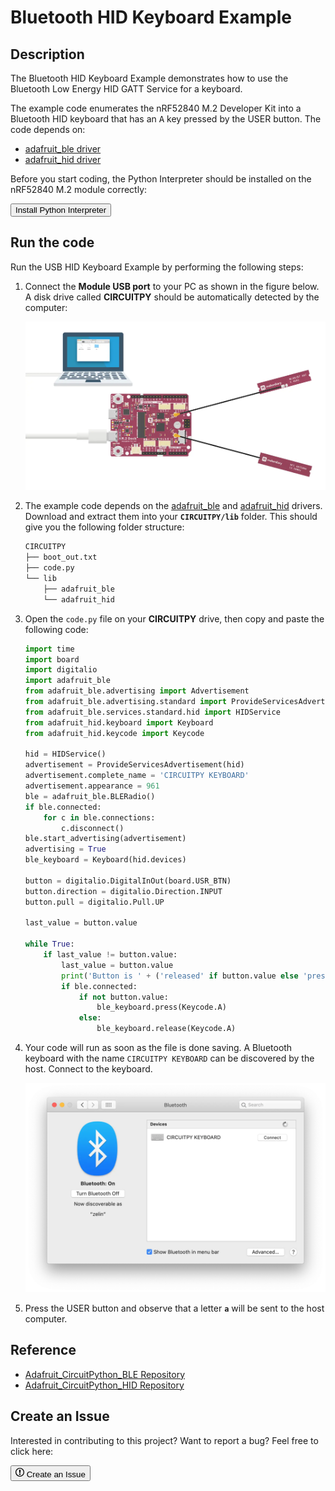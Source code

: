 # Bluetooth HID Keyboard Example

## Description

The Bluetooth HID Keyboard Example demonstrates how to use the Bluetooth Low Energy HID GATT Service for a keyboard.

The example code enumerates the nRF52840 M.2 Developer Kit into a Bluetooth HID keyboard that has an <kbd>A</kbd> key pressed by the USER button. The code depends on:

* [adafruit_ble driver](https://github.com/adafruit/Adafruit_CircuitPython_BLE)
* [adafruit_hid driver](https://github.com/adafruit/Adafruit_CircuitPython_HID)

Before you start coding, the Python Interpreter should be installed on the nRF52840 M.2 module correctly:

<a href="../../install"><button class="md-issue-button md-issue-button--primary" style="width:auto;">Install Python Interpreter</button></a>

## Run the code

Run the USB HID Keyboard Example by performing the following steps:

1. Connect the **Module USB port** to your PC as shown in the figure below. A disk drive called **CIRCUITPY** should be automatically detected by the computer:

	![](../assets/images/connect-module-usb.webp)

2. The example code depends on the [adafruit_ble](https://github.com/adafruit/Adafruit_CircuitPython_BLE) and [adafruit_hid](https://github.com/adafruit/Adafruit_CircuitPython_HID) drivers. Download and extract them into your **`CIRCUITPY/lib`** folder. This should give you the following folder structure:

	``` sh
	CIRCUITPY
	├── boot_out.txt
	├── code.py
	└── lib
		├── adafruit_ble
		└── adafruit_hid

	```

3. Open the `code.py` file on your **CIRCUITPY** drive, then copy and paste the following code:

	``` py
	import time
	import board
	import digitalio
	import adafruit_ble
	from adafruit_ble.advertising import Advertisement
	from adafruit_ble.advertising.standard import ProvideServicesAdvertisement
	from adafruit_ble.services.standard.hid import HIDService
	from adafruit_hid.keyboard import Keyboard
	from adafruit_hid.keycode import Keycode

	hid = HIDService()
	advertisement = ProvideServicesAdvertisement(hid)
	advertisement.complete_name = 'CIRCUITPY KEYBOARD'
	advertisement.appearance = 961
	ble = adafruit_ble.BLERadio()
	if ble.connected:
		for c in ble.connections:
			c.disconnect()
	ble.start_advertising(advertisement)
	advertising = True
	ble_keyboard = Keyboard(hid.devices)

	button = digitalio.DigitalInOut(board.USR_BTN)
	button.direction = digitalio.Direction.INPUT
	button.pull = digitalio.Pull.UP

	last_value = button.value

	while True:
		if last_value != button.value:
			last_value = button.value
			print('Button is ' + ('released' if button.value else 'pressed'))
			if ble.connected:
				if not button.value:
					ble_keyboard.press(Keycode.A)
				else:
					ble_keyboard.release(Keycode.A)

	```

4. Your code will run as soon as the file is done saving. A Bluetooth keyboard with the name `CIRCUITPY KEYBOARD` can be discovered by the host. Connect to the keyboard.

	![](assets/images/ble-keyboard-example.webp)

5. Press the USER button and observe that a letter **`a`** will be sent to the host computer.

## Reference

* [Adafruit_CircuitPython_BLE Repository](https://github.com/adafruit/Adafruit_CircuitPython_BLE)
* [Adafruit_CircuitPython_HID Repository](https://github.com/adafruit/Adafruit_CircuitPython_HID)

## Create an Issue

Interested in contributing to this project? Want to report a bug? Feel free to click here:

<a href="https://github.com/makerdiary/nrf52840-m2-devkit/issues/new?title=Python:%20BLE%20Keyboard:%20%3Ctitle%3E"><button class="md-issue-button md-issue-button--primary"><svg xmlns="http://www.w3.org/2000/svg" viewBox="0 0 14 16" width="14" height="16"><path fill-rule="evenodd" d="M7 2.3c3.14 0 5.7 2.56 5.7 5.7s-2.56 5.7-5.7 5.7A5.71 5.71 0 011.3 8c0-3.14 2.56-5.7 5.7-5.7zM7 1C3.14 1 0 4.14 0 8s3.14 7 7 7 7-3.14 7-7-3.14-7-7-7zm1 3H6v5h2V4zm0 6H6v2h2v-2z"></path></svg> Create an Issue</button></a>
